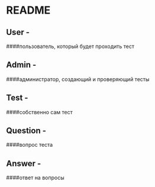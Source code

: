 # README

## User - 
####пользователь, который будет проходить тест

## Admin - 
####администратор, создающий и проверяющий тесты

## Test - 
####собственно сам тест

## Question - 
####вопрос теста

## Answer - 
####ответ на вопросы